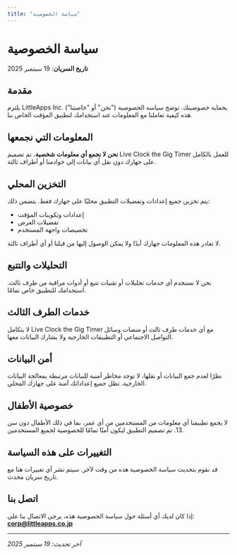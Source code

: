 ```yaml
---
title: "سياسة الخصوصية"
---
```


# سياسة الخصوصية

**تاريخ السريان**: 19 سبتمبر 2025

## مقدمة

يلتزم LittleApps Inc. ("نحن" أو "خاصتنا") بحماية خصوصيتك. توضح سياسة الخصوصية هذه كيفية تعاملنا مع المعلومات عند استخدامك لتطبيق المؤقت الخاص بنا.

## المعلومات التي نجمعها

**نحن لا نجمع أي معلومات شخصية.** تم تصميم Live Clock the Gig Timer للعمل بالكامل على جهازك دون نقل أي بيانات إلى خوادمنا أو أطراف ثالثة.

## التخزين المحلي

يتم تخزين جميع إعدادات وتفضيلات التطبيق محليًا على جهازك فقط. يتضمن ذلك:
- إعدادات وتكوينات المؤقت
- تفضيلات العرض
- تخصيصات واجهة المستخدم

لا تغادر هذه المعلومات جهازك أبدًا ولا يمكن الوصول إليها من قبلنا أو أي أطراف ثالثة.

## التحليلات والتتبع

نحن لا نستخدم أي خدمات تحليلات أو تقنيات تتبع أو أدوات مراقبة من طرف ثالث. استخدامك للتطبيق خاص تمامًا.

## خدمات الطرف الثالث

لا يتكامل Live Clock the Gig Timer مع أي خدمات طرف ثالث أو منصات وسائل التواصل الاجتماعي أو التطبيقات الخارجية ولا يشارك البيانات معها.

## أمن البيانات

نظرًا لعدم جمع البيانات أو نقلها، لا توجد مخاطر أمنية للبيانات مرتبطة بمعالجة البيانات الخارجية. تظل جميع إعداداتك آمنة على جهازك المحلي.

## خصوصية الأطفال

لا يجمع تطبيقنا أي معلومات من المستخدمين من أي عمر، بما في ذلك الأطفال دون سن 13. تم تصميم التطبيق ليكون آمنًا تمامًا للخصوصية لجميع المستخدمين.

## التغييرات على هذه السياسة

قد نقوم بتحديث سياسة الخصوصية هذه من وقت لآخر. سيتم نشر أي تغييرات هنا مع تاريخ سريان محدث.

## اتصل بنا

إذا كان لديك أي أسئلة حول سياسة الخصوصية هذه، يرجى الاتصال بنا على:
**corp@littleapps.co.jp**

---

*آخر تحديث: 19 سبتمبر 2025*